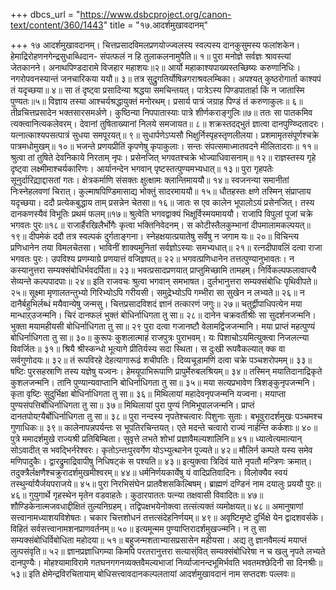 +++
dbcs_url = "https://www.dsbcproject.org/canon-text/content/360/1443"
title = "१७.आदर्शमुखावदानम्"

+++
१७ आदर्शमुखावदानम्।
चित्तप्रसादविमलप्रणयोज्ज्वलस्य 
स्वल्पस्य दानकुसुमस्य फलांशकेन। 
हेमाद्रिरोहणनगेन्द्रसुधाब्धिदान- 
संपत्फलं न हि तुलाकलनामुपैति॥ १॥
पुरा मनोज्ञे सर्वज्ञः श्रावस्त्यां जेतकानने। 
अनाथपिण्डदारामे विजहार महाशयः॥२॥
आर्यो महाकाश्यपाख्यस्तच्छिष्यः करुणानिधिः। 
नगरोपवनस्यान्तं जनचारिकया ययौ॥ ३॥
तत्र सुद्रुगतिर्योषिन्नगराश्रवलम्बिका। 
अपश्यत् कुष्ठरोगार्ता काश्यपं तं यदृच्छया॥ ४॥
सा तं  दृष्ट्वा प्रसादिन्या श्रद्धया समचिन्तयत्। 
पात्रेऽस्य पिण्डपातार्हा किं न जातास्मि पुण्यतः॥५॥
विज्ञाय तस्या आश्चर्यश्रद्धायुक्तं मनोरथम्। 
प्रसार्य पात्रं जग्राह पिण्डं तं करुणाकुलः॥ ६॥
तीव्रचित्तप्रसादेन भक्तसारसमर्अणे। 
कुष्ठिन्या निपपातास्याः पात्रे शीर्णकराङ्गुलिः॥७॥
ततः सा पातकमिव त्यक्त्वानित्यकलेवरम्। 
देवानां तुषिताख्यानां निलये समजायत॥ ८॥
शक्रस्तदद्भुतं ज्ञात्वा दानपुण्य्प्दितादरः। 
यत्नात्काश्यपसत्पात्रं सुधया समपूरयत्॥ ९॥
सुधार्पणेऽप्यसौ भिक्षुर्निस्पृहस्तृणलीलया।
प्रशमामृतसंपूर्णश्चक्रे पात्रमधोमुखम्॥ १०॥
भजन्ते प्रणयप्रीतिं कृपणेषु कृपाकुलाः। 
सन्तः संपत्समाध्मातवदने मीलितादराः॥ ११॥
श्रुत्वा तां तुषिते देवनिकाये निरताम् नृपः। 
प्रसेनजित् भगवतश्चक्रे भोज्याधिवासनाम्॥ १२॥
राज्ञस्तस्य गृहे दृष्ट्वा लक्ष्मीमाश्चर्यकारिणः। 
आर्यानन्देन भगवान् पृष्टस्तत्पुण्यमभ्यधात्॥ १३॥
पुरा गृहपतेः सूनुर्दारिद्य्राद्दासतां गतः। 
क्षेत्रकर्माणि संसक्तः क्षुत्क्षामः क्लान्तिमाययौ॥ १४॥
स्वजनन्या समानीतां निःस्नेहलवणां चिरात्। 
कुल्माषपिण्डिमासाद्य भोक्तुं सादरमाययौ॥ १५॥
धौतहस्तः क्षणे तस्मिन् संप्राप्ताय यदृच्छया। 
ददौ प्रत्येकबुद्धाय ताम् प्रसन्नेन चेतसा॥ १६॥
जातः स एव कालेन भूपालोऽयं प्रसेनजित्। 
तस्य दानकणस्यैवं विभूतिः प्रथमं फलम्॥१७॥
श्रुत्वेति भगवद्वाक्यं भिक्षूर्विस्मयमाययौ। 
राजापि विपुलां पूजां चक्रे भगवतः पुरः॥१८॥
राजार्हैरखिलैर्भोगैः कृत्वा भक्तिनिवेदनम्। 
स कोटीस्तैलकुम्भानां दीपमालामकल्पयत्॥१९॥
दीपमेकं ददौ तत्र स्वल्पकं दुर्गताङ्गना। 
स्नेहक्षयात्प्रयातेषु सर्वेषु न जगाम यः॥ २०॥
विचिन्त्य प्रणिधानेन तया विमलचेतसा। 
भाविनीं शाक्यमुनितां सर्वज्ञोऽस्याः समभ्यधात्॥ २१॥
रत्नदीपावलिं दत्वा राजा भगवतः पुरः। 
उपविश्य प्रणम्याग्रे प्रणयात्तं वजिज्ञपत्॥ २२॥
भगवत्प्रणिधानेन तत्तत्पुण्यानुभावतः। 
न कस्यानुत्तरा सम्यक्संबोधिर्भवदर्पिता॥ २३॥
भवत्प्रसादप्रणयात् प्राप्तुमिच्छामि तामहम्। 
निर्विकल्पफलावाप्त्यै सेव्यन्ते कल्पपादपाः॥ २४॥
इति राजवचः श्रुत्वा भगवान् समभाषत। 
दुर्लभानुत्तरा सम्यक्संबोधिः पृथिवीपते॥ २५॥
सूक्ष्मा मृणालतन्तुभ्यो गिरिभ्योऽपि गरीयसी। 
समुद्रेभ्योऽपि गम्भीरा सा सुखेन न लभ्यते॥ २६॥
न दानैर्बहुभिर्लब्धं मयैवान्येषु जन्मसु। 
चित्तप्रसादविशदं ज्ञानं तत्कारणं जगुः॥ २७॥
चतुर्द्वीपाधिपत्येन मया मान्धाऱ्उजन्मनि। 
चिरं दानफलं भुक्तं बोधिर्नाधिगता तु सा॥ २८॥
दानेन चक्रवर्तीश्रीः सा सुदर्शनजन्मनि। 
भुक्ता मयामहीयसी बोधिर्नाधिगता तु सा॥ २९
पुरा दत्वा गजानष्टौ वेलामद्विजजन्मानि। 
मया प्राप्तं महत्पुण्यं बोधिर्नाधिगता तु सा॥ ३०॥
कुरूपः कुशलात्माहं राजपुत्रः पुराभवम्। 
यः पिशाचोऽयमित्युक्त्वा निजलत्न्या विवर्जितः॥ ३१॥
श्रियै श्रीस्कन्धो भूत्यागे प्रीतिर्यस्य सदा स्थिता। 
स दुःखी रूपवैकल्यात् क्क वा सर्वगुणोदयः॥ ३२॥
तं रूपविरहे देहत्यागारूढं शचीपतिः। 
दिव्यचूडामणिं दत्वा चक्रे पञ्चशरोपमम्॥ ३३॥
षष्टिः पुरसहस्राणि तस्य यज्ञेषु यज्वनः। 
हेमयूपाभिरूपाणि प्रापुर्मेरुबलश्रियम्॥ ३४॥
तस्मिन् मयातिदानाद्रिकृते कुशलजन्मनि। 
तानि पुण्यान्यवाप्तानि बोधिर्नाधिगता तु सा॥ ३५॥
मया सत्यप्रभावेण त्रिशङ्कुनृपजन्मनि। 
कृता वृष्टिः सुदुर्भिक्षा बोधिर्नाधिगता तु सा॥ ३६॥
मिथिलायां महादेवनृपजन्मनि यज्वना। 
मयाप्ता पुण्यसंपत्तिर्बोधिर्नाधिगता तु सा॥ ३७॥
मिथिलायां पुरा पुण्यं निमिभूपालजन्मनि। 
प्राप्तं दानतपोयग़्यैर्बोधिर्नाधिगता तु सा॥ ३८॥
पुरा नन्दस्य नृपतेश्चत्वारः पिशुनाः सुताः। 
बभूवुरादर्शमुखः पञ्चमश्च गुणाधिकः॥ ३९॥
कालेनापन्नपर्यन्तः स भूपतिरचिन्तयत्। 
एते मदन्ते चत्वारो राज्यं नार्हन्ति कर्कशाः॥ ४०॥
पुत्रे ममादर्शमुखे राज्यश्री प्रतिबिम्बिता। 
सुवृत्ते लभते शोभां प्रज्ञावैमल्यशालिनि॥ ४१॥
ध्यात्वेत्यमात्यान् सोऽवादीत् स भवद्भिर्नरेश्वरः। 
कृतोऽन्तःपुरवर्गेण योऽभ्युत्थानेन पूज्यते॥ ४२॥
मौलिर्न कम्पते यस्य समेव मणिपादुकैः। 
द्वारद्रुमाद्रिवापीषु निधिषट्कं स पश्यति॥ ४३॥
इत्युक्त्वा त्रिदिवं याते नृपतौ मन्त्रिणः क्रमात्। 
तदुक्त्रैर्लक्षणैश्चक्रुरादर्शमुखमीश्वरम्॥ ४४॥
धर्मनिर्णयकार्येषु यं वादिप्रतिवादिनः। 
विलोक्यैव स्वयं तस्थुर्न्यायैर्जयपराजये॥ ४५॥
पुरा निरभिसंघेन प्रातवैशसकिल्बिषम्। 
ब्राह्मणं दण्डिनं नाम दयालुः प्रययौ पुरः॥ ४६॥
गुयुगार्थे गृहस्थेन मृतेन वडवाहतेः। 
कुठारपाततः पत्न्या तक्षवासी विवादितः॥ ४७॥
शौण्डिकेनात्मजवधाद्दीक्षितं तुल्यनिग्रहम्। 
तद्विपक्षभयेनोक्त्वा तत्संत्यक्तं व्यमोक्षयत्॥ ४८॥
अमानुषाणां सत्त्वानामध्याशयविशेषतः। 
चकार चित्तशोधनं तत्तत्संदेहनिर्णयम्॥ ४९॥
अवृष्टिमृष्टे दुर्भिक्षे येन द्वादशवर्सके। 
विहितं सर्वसत्त्वानामशनप्राणवर्तनम्॥ ५०॥
इत्यमून्मम पुण्याप्तिरादर्शमुखज्न्मनि। 
न तु सा सम्यक्संबोधिर्विबोधिता महोदया॥ ५१॥
बहुजन्मशताभ्यासप्रसासेन महीयसा। 
अद्य तु ज्ञानवैमल्यं मयाप्तं लुत्पसंवृति॥ ५२॥
ज्ञानप्रज्ञाधिगम्या किमपि परतरानुत्तरा सत्यास्ंवित् 
सम्यक्संबोधिरेषा न च खलु नृपते लभ्यते दानपुण्यैः।
मोहश्यामाविरामे गतघनगगनव्यक्तवैमल्यभाजां 
निर्व्याजानन्दभूमिर्भवति भवतमश्छेदिनी सा दिनश्रीः॥ ५३॥
इति क्षेमेन्द्रविरचितायाम् बोधिसत्त्वावदानकल्पलतायां 
आदर्शमुखावदानं नाम सप्तदशः पल्लवः॥
